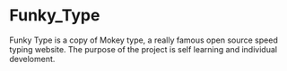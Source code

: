 # Funky_Type
Funky Type is a copy of Mokey type, a really famous open source speed typing website. The purpose of the project is self learning and individual develoment.
